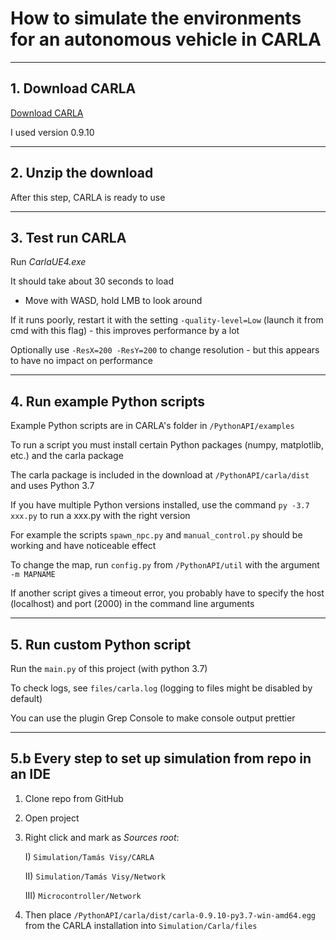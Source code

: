 # How to simulate the environments for an autonomous vehicle in CARLA

---

## 1. Download CARLA

[Download CARLA](https://github.com/carla-simulator/carla/blob/master/Docs/download.md)

I used version 0.9.10

---
## 2. Unzip the download

After this step, CARLA is ready to use

---
## 3. Test run CARLA

Run *CarlaUE4.exe*

It should take about 30 seconds to load

* Move with WASD, hold LMB to look around

If it runs poorly, restart it with the setting ``-quality-level=Low`` (launch it from cmd with this flag) - this improves performance by a lot

Optionally use ``-ResX=200 -ResY=200`` to change resolution - but this appears to have no impact on performance

---
## 4. Run example Python scripts

Example Python scripts are in CARLA's folder in ``/PythonAPI/examples``

To run a script you must install certain Python packages (numpy, matplotlib, etc.) and the carla package

The carla package is included in the download at ``/PythonAPI/carla/dist`` and uses Python 3.7

If you have multiple Python versions installed, use the command ``py -3.7 xxx.py`` to run a xxx.py with the right version

For example the scripts ``spawn_npc.py`` and ``manual_control.py`` should be working and have noticeable effect

To change the map, run ``config.py`` from ``/PythonAPI/util`` with the argument ``-m MAPNAME``

If another script gives a timeout error, you probably have to specify the host (localhost) and port (2000) in the command line arguments

---
## 5. Run custom Python script
Run the ``main.py`` of this project (with python 3.7)

To check logs, see ``files/carla.log`` (logging to files might be disabled by default)

You can use the plugin Grep Console to make console output prettier

---
## 5.b Every step to set up simulation from repo in an IDE

1. Clone repo from GitHub
   
2. Open project

3. Right click and mark as *Sources root*:

    I) ``Simulation/Tamás Visy/CARLA``
   
    II) ``Simulation/Tamás Visy/Network`` 
   
    III) ``Microcontroller/Network``

4. Then place ``/PythonAPI/carla/dist/carla-0.9.10-py3.7-win-amd64.egg`` from the CARLA installation
   into ``Simulation/Carla/files``